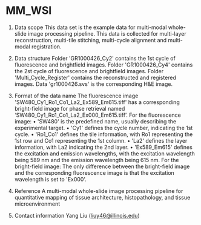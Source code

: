 # MM_WSI
1. Data scope
    This data set is the example data for multi-modal whole-slide image processing pipeline.
    This data is collected for multi-layer reconstruction, multi-tile stitching, multi-cycle alignment and multi-modal registration.

2. Data structure
    Folder 'GR1000426_Cy2' contains the 1st cycle of fluorescence and brightfield images.
    Folder 'GR1000426_Cy4' contains the 2st cycle of fluorescence and brightfield images.
    Folder 'Multi_Cycle_Register' contains the reconstructed and registered images.
    Data 'gr1000426.svs' is the corresponding H&E image.

3. Format of the data name
    The fluorescence image 'SW480_Cy1_Ro1_Co1_La2_Ex589_Em615.tiff' has a corresponding bright-field image for phase retrieval named ‘SW480_Cy1_Ro1_Co1_La2_Ex000_Em615.tiff’.
    For the fluorescence image:
	• 'SW480' is the predefined name, usually describing the experimental target.
	• 'Cy1' defines the cycle number, indicating the 1st cycle.
	• 'Ro1_Co1' defines the tile information, with Ro1 representing the 1st row and Co1 representing the 1st column.
	• 'La2' defines the layer information, with La2 indicating the 2nd layer.
	• 'Ex589_Em615' defines the excitation and emission wavelengths, with the excitation wavelength being 589 nm and the emission wavelength being 615 nm.
    For the bright-field image: 
	The only difference between the bright-field image and the corresponding fluorescence image is that the excitation wavelength is set to 'Ex000'.

4. Reference
	A multi-modal whole-slide image processing pipeline for quantitative mapping of tissue architecture, histopathology, and tissue microenvironment

5. Contact information
	Yang Liu (liuy46@illinois.edu)
